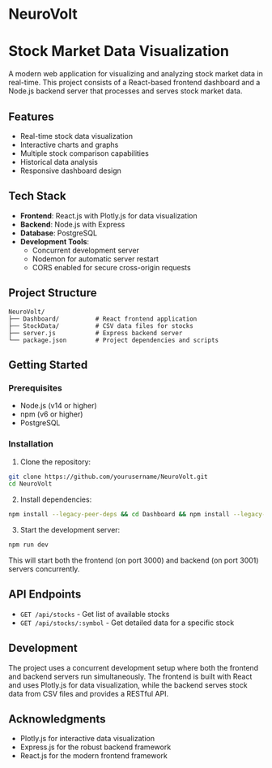 # NeuroVolt 
# Stock Market Data Visualization

A modern web application for visualizing and analyzing stock market data in real-time. This project consists of a React-based frontend dashboard and a Node.js backend server that processes and serves stock market data.

## Features

- Real-time stock data visualization
- Interactive charts and graphs
- Multiple stock comparison capabilities
- Historical data analysis
- Responsive dashboard design

## Tech Stack

- **Frontend**: React.js with Plotly.js for data visualization
- **Backend**: Node.js with Express
- **Database**: PostgreSQL
- **Development Tools**: 
  - Concurrent development server
  - Nodemon for automatic server restart
  - CORS enabled for secure cross-origin requests

## Project Structure

```
NeuroVolt/
├── Dashboard/          # React frontend application
├── StockData/          # CSV data files for stocks
├── server.js           # Express backend server
└── package.json        # Project dependencies and scripts
```

## Getting Started

### Prerequisites

- Node.js (v14 or higher)
- npm (v6 or higher)
- PostgreSQL

### Installation

1. Clone the repository:
```bash
git clone https://github.com/yourusername/NeuroVolt.git
cd NeuroVolt
```

2. Install dependencies:
```bash
npm install --legacy-peer-deps && cd Dashboard && npm install --legacy-peer-deps
```

3. Start the development server:
```bash
npm run dev
```

This will start both the frontend (on port 3000) and backend (on port 3001) servers concurrently.

## API Endpoints

- `GET /api/stocks` - Get list of available stocks
- `GET /api/stocks/:symbol` - Get detailed data for a specific stock

## Development

The project uses a concurrent development setup where both the frontend and backend servers run simultaneously. The frontend is built with React and uses Plotly.js for data visualization, while the backend serves stock data from CSV files and provides a RESTful API.


## Acknowledgments

- Plotly.js for interactive data visualization
- Express.js for the robust backend framework
- React.js for the modern frontend framework

